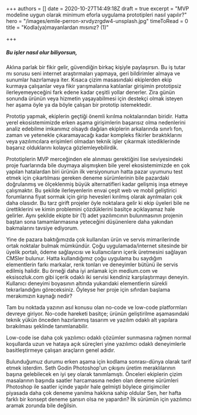 +++
authors = []
date = 2020-10-27T14:49:18Z
draft = true
excerpt = "MVP modeline uygun olarak minimum eforla uygulama prototipleri nasıl yapılır?"
hero = "/images/emile-perron-xrvdyzrgdw4-unsplash.jpg"
timeToRead = 0
title = "Kodla(ya)mayanlardan mısınız? (1)"

+++

##### Bu işler nasıl olur biliyorsun, 

Aklına parlak bir fikir gelir, güvendiğin birkaç kişiyle paylaşırsın. Bu iş tutar mı sorusu seni internet araştırmaları yapmaya, geri bildirimler almaya ve sunumlar hazırlamaya iter. Kısaca çizim masasındaki ekiplerden ekip kurmaya çalışanlar veya fikir yarışmalarına katılanlar girişimin prototipsiz ilerleyemeyeceğini fark edene kadar çeşitli yollar denerler. Zira günün sonunda ürünün veya hizmetin yaşayabilmesi için destekçi olmak isteyen her aşama öyle ya da böyle çalışan bir prototip istemektedir.

Prototip yapmak, ekiplerin geçtiği önemli kırılma noktalarından biridir. Hatta yerel ekosistemimizde erken aşama girişimlerin başarısız olma nedenlerini analiz edebilme imkanımız olsaydı dağılan ekiplerin arkalarında sınırlı fon, zaman ve yetenekle çıkaramayacağı kadar kompleks fikirler bıraktıklarını veya yazılımcılara erişimleri olmadan teknik işler çıkarmak istediklerinde başarıız olduklarını kolayca gözlemleyebilirdik.

Prototiplerin MVP merceğinden ele alınması gerektiğini lise seviyesindeki proje fuarlarında bile duymaya alışmışken bile yerel ekosistemimizde en çok yapılan hatalardan biri ürünün ilk versiyonunun hatta pazar uyumunu test etmek için çıkartılması gereken deneme sürümlerinin bile pazardaki doğrulanmış ve ölçeklenmiş büyük alternatifleri kadar gelişmiş inşa etmeye çalışmaktır. Bu şekilde ilerleyenlerin envai çeşit web ve mobil geliştirici forumlarına fiyat sormak için girip hevesleri kırılmış olarak ayrılmaları çok daha olasıdır. Bu tarz girift projeler öyle noktalara gelir ki ekip üyeleri bile ne ürettiklerini ve kimin problemini çözdüklerini basitçe açıklayamaz hale gelirler. Aynı şekilde ekipte bir (1) adet yazılımcının bulunmasının projenin baştan sona tamamlanmasına yeteceğini düşünenlere daha yakından bakmalarını tavsiye ediyorum. 

Yine de pazara baktığımızda çok kullanılan ürün ve servis mimarilerinde ortak noktalar bulmak mümkündür. Çoğu uygulamada/internet sitesinde bir üyelik portalı, ödeme sağlayıcısı ve kullanıcıların içerik üretmesini sağlayan CMSler bulunur. Hatta kullandığımız çoğu uygulama bu saydığım elementlerin farkı markalar, renk tonları ve deneyimler bütünü ile servis edilmiş halidir. Bu örneği daha iyi anlamak için  medium.com ve eksisozluk.com gibi içerik odaklı iki servisi kendiniz karşılaştırmayı deneyin. Kullanıcı deneyimi boyasının altında yukarıdaki elementlerin sürekli tekrarlandığını göreceksiniz. Öyleyse her proje için sıfırdan başlama merakımızın kaynağı nedir?

Tam bu noktada yazının asıl konusu olan no-code ve low-code platformları devreye giriyor. No-code hareketi basitçe; ürünün geliştirilme aşamasındaki teknik yükün önceden hazırlanmış tasarım ve yazılım odaklı alt yapılara bırakılması şeklinde tanımlanabilir. 

Low-code ise daha çok yazılımcı odaklı çözümler sunmasına rağmen normal koşullarda uzun ve hataya açık süreçleri yine yazılımcı odaklı deneyimlerle basitleştirmeye çalışan araçların genel adıdır.

Bulunduğumuz durumu erken aşama için kodlama sonrası-dünya olarak tarif etmek isterdim. Seth Godin Photoshop'un çıkışını üretim meraklılarının başına gelebilecek en iyi şey olarak tanımlamıştı. Önceleri ekiplerin çizim masalarının başında saatler harcamasına neden olan deneme sürümleri Photoshop ile saatler içinde yapılır hale gelmişti böylece girişimciler piyasada daha çok deneme yanılma hakkına sahip oldular Sen, her hafta farklı bir konsept deneme şansın olsa ne yapardın? İlk sürümün için yazılımcı aramak zorunda bile değilsin.